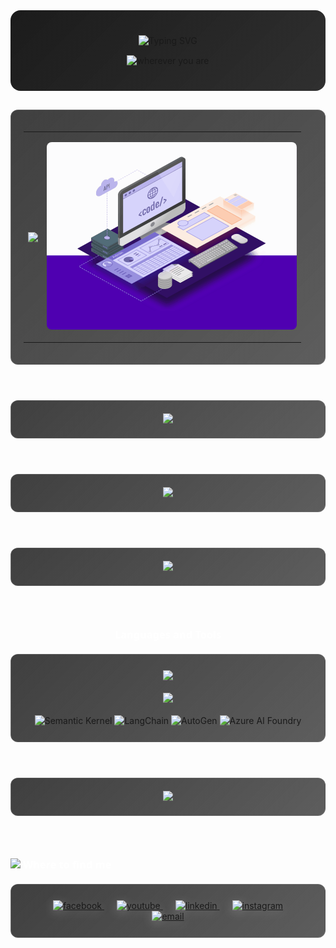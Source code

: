 <div align="center" style="background: linear-gradient(135deg, rgba(15, 15, 15, 0.95) 0%, rgba(25, 25, 25, 0.9) 100%); padding: 40px 20px; border-radius: 16px; backdrop-filter: blur(10px); margin-bottom: 30px; border: none !important;">
  <div style="margin-bottom: 0; border: none !important;">
    <img src="https://readme-typing-svg.herokuapp.com?font=Segoe+UI&weight=600&size=48&center=true&vCenter=true&width=700&height=70&duration=2500&pause=800&color=FFFFFF&cursor=false&lines=Code+the+future;Build+amazing+things;Create+innovative+solutions;Develop+with+passion;Engineer+tomorrow;Craft+digital+experiences;Transform+ideas+to+reality" alt="Typing SVG" />
  </div>
  <div align="center" style="margin-top: 15px; margin-bottom: 0;">
    <img src="https://readme-typing-svg.herokuapp.com?font=Segoe+UI&weight=400&size=48&center=true&vCenter=true&width=400&height=60&duration=1&pause=999999&color=E5E5E5&lines=wherever+you+are" alt="wherever you are" />
  </div>
</div>

<div style="background: linear-gradient(135deg, rgba(15, 15, 15, 0.8) 0%, rgba(25, 25, 25, 0.7) 100%); padding: 20px; border-radius: 12px; backdrop-filter: blur(10px); border: 1px solid rgba(255, 255, 255, 0.1); margin: 20px 0;">
  <table style="width:100%;">
    <tr>
      <td>
        <p align="center"> 
        <a href="https://github.com/DuongCaoNhan" title="DuongCaoNhan">
          <img width="315" align="center" src="https://github-readme-stats.vercel.app/api/top-langs/?username=DuongCaoNhan&hide=Mathematica,Cuda&title_color=FFFFFF&text_color=E5E5E5&icon_color=FFFFFF&bg_color=1a1a1a&langs_count=8&layout=compact&border_color=333333&hide_border=true"/>
        </a>
        </p>
      </td>
      <td>
        <p align="center"> 
          <img src="https://github.com/DuongCaoNhan/DuongCaoNhan/blob/main/web-development.gif" href="https://github.com/sp-xd" alt="Coding"  width="400px" style="border-radius: 8px;"/>
        </p>
      </td>
    </tr>
  </table>
</div>

<br/>

<div align="center" style="background: linear-gradient(135deg, rgba(15, 15, 15, 0.8) 0%, rgba(25, 25, 25, 0.7) 100%); padding: 20px; border-radius: 12px; backdrop-filter: blur(8px); border: 1px solid rgba(255, 255, 255, 0.1); margin: 20px 0;">
  <img src="https://github-readme-stats.vercel.app/api?username=DuongCaoNhan&show_icons=true&theme=dark&hide_border=true&bg_color=1a1a1a&title_color=FFFFFF&text_color=E5E5E5&icon_color=FFFFFF" />
</div>

<br/>

<div align="center" style="background: linear-gradient(135deg, rgba(15, 15, 15, 0.8) 0%, rgba(25, 25, 25, 0.7) 100%); padding: 20px; border-radius: 12px; backdrop-filter: blur(8px); border: 1px solid rgba(255, 255, 255, 0.1); margin: 20px 0;">
  <img src="https://github-readme-streak-stats.herokuapp.com/?user=DuongCaoNhan&theme=dark&hide_border=true&background=1a1a1a&ring=FFFFFF&fire=FFFFFF&currStreakLabel=E5E5E5" />
</div>

<br/>

<div align="center" style="background: linear-gradient(135deg, rgba(15, 15, 15, 0.8) 0%, rgba(25, 25, 25, 0.7) 100%); padding: 20px; border-radius: 12px; backdrop-filter: blur(8px); border: 1px solid rgba(255, 255, 255, 0.1); margin: 20px 0;">
  <img src="https://github-readme-activity-graph.vercel.app/graph?username=DuongCaoNhan&theme=github-dark&bg_color=1a1a1a&color=E5E5E5&line=FFFFFF&point=FFFFFF&hide_border=true" />
</div>

<br/>

<h3 style="color: #FFFFFF; font-family: 'Segoe UI', sans-serif; font-weight: 600; margin: 30px 0 20px 0; text-align: center;">Languages and Tools</h3>
<div align="center" style="background: linear-gradient(135deg, rgba(15, 15, 15, 0.8) 0%, rgba(25, 25, 25, 0.7) 100%); padding: 25px; border-radius: 12px; backdrop-filter: blur(8px); border: 1px solid rgba(255, 255, 255, 0.1); margin: 20px 0;">
  <img src="https://skillicons.dev/icons?i=cs,dotnet,py,azure,docker,git,visualstudio,vscode&theme=dark" />
  <br/><br/>
  <img src="https://skillicons.dev/icons?i=html,css,js,jquery,bootstrap,mongodb,mysql,github&theme=dark" />
  <br/><br/>
  <img src="https://img.shields.io/badge/Semantic_Kernel-512BD4?style=for-the-badge&logo=microsoft&logoColor=white" alt="Semantic Kernel" />
  <img src="https://img.shields.io/badge/LangChain-1C3C3C?style=for-the-badge&logo=langchain&logoColor=white" alt="LangChain" />
  <img src="https://img.shields.io/badge/AutoGen-FF6B6B?style=for-the-badge&logo=microsoft&logoColor=white" alt="AutoGen" />
  <img src="https://img.shields.io/badge/Azure_AI_Foundry-0078D4?style=for-the-badge&logo=microsoftazure&logoColor=white" alt="Azure AI Foundry" />
</div>

<br/>

<div align="center" style="background: linear-gradient(135deg, rgba(15, 15, 15, 0.8) 0%, rgba(25, 25, 25, 0.7) 100%); padding: 20px; border-radius: 12px; backdrop-filter: blur(8px); border: 1px solid rgba(255, 255, 255, 0.1); margin: 20px 0;">
  <img src="https://komarev.com/ghpvc/?username=DuongCaoNhan&color=white&style=flat-square&label=Profile+Views" />
</div>

<br/>

<h3 style="color: #FFFFFF; font-family: 'Segoe UI', sans-serif; font-weight: 600; margin: 30px 0 20px 0;"> <img src="https://emojis.slackmojis.com/emojis/images/1621024394/39092/cat-roll.gif?1621024394" width="28" /> Where to find me </h3>

<div align="center" style="background: linear-gradient(135deg, rgba(15, 15, 15, 0.8) 0%, rgba(25, 25, 25, 0.7) 100%); padding: 25px; border-radius: 12px; backdrop-filter: blur(8px); border: 1px solid rgba(255, 255, 255, 0.1); margin: 20px 0;">
  <a href="https://www.facebook.com/duongcaonhan.official/" target="blank" style="margin: 0 10px; transition: transform 0.3s ease;">
    <img src="https://img.icons8.com/bubbles/100/000000/facebook-new.png" alt="facebook" style="filter: drop-shadow(0 4px 8px rgba(255, 255, 255, 0.2));" />
  </a>
  <a href="https://www.youtube.com/@DuongCaoNhan" target="blank" style="margin: 0 10px; transition: transform 0.3s ease;">
    <img src="https://img.icons8.com/bubbles/100/000000/youtube-squared.png" alt="youtube" style="filter: drop-shadow(0 4px 8px rgba(255, 255, 255, 0.2));" />
  </a>
  <a href="https://www.linkedin.com/in/duongcaonhan" target="blank" style="margin: 0 10px; transition: transform 0.3s ease;">
    <img src="https://img.icons8.com/bubbles/100/000000/linkedin.png" alt="linkedin" style="filter: drop-shadow(0 4px 8px rgba(255, 255, 255, 0.2));" />
  </a>
  <a href="https://www.instagram.com/duongcaonhan" target="blank" style="margin: 0 10px; transition: transform 0.3s ease;">
    <img src="https://img.icons8.com/bubbles/100/000000/instagram.png" alt="instagram" style="filter: drop-shadow(0 4px 8px rgba(255, 255, 255, 0.2));" />
  </a>
  <a href="mailto:nhan9495@gmail.com" target="top" style="margin: 0 10px; transition: transform 0.3s ease;">
    <img src="https://img.icons8.com/bubbles/100/000000/apple-mail.png" alt="email" style="filter: drop-shadow(0 4px 8px rgba(255, 255, 255, 0.2));" />
  </a>
</div>
